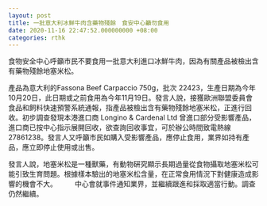 ```yaml
---
layout: post
title: 一批意大利冰鮮牛肉含藥物殘餘　食安中心籲勿食用
date: 2020-11-16 22:47:52.000000000 +08:00
categories: rthk
---
```


食物安全中心呼籲市民不要食用一批意大利進口冰鮮牛肉，因為有關產品被檢出含有藥物殘餘地塞米松。　

產品為意大利的Fassona Beef Carpaccio 750g，批次 22423，生產日期為今年10月20日，此日期或之前食用為今年11月19日。發言人說，接獲歐洲聯盟委員會食品和飼料快速預警系統通報，指產品被檢出含有藥物殘餘地塞米松，正進行回收。初步調查發現本港進口商 Longino & Cardenal Ltd 曾進口部分受影響產品，進口商已按中心指示展開回收，欲查詢回收事宜，可於辦公時間致電熱線27861238。發言人又呼籲市民如購入受影響產品，應停止食用，業界如持有產品，應立即停止使用或出售。

發言人說，地塞米松是一種獸藥，有動物硏究顯示長期過量從食物攝取地塞米松可能引致生育問題。根據樣本驗出的地塞米松含量，在正常食用情況下對健康造成影響的機會不大。
　　
中心會就事件通知業界，並繼續跟進和採取適當行動。調查仍然繼續。

